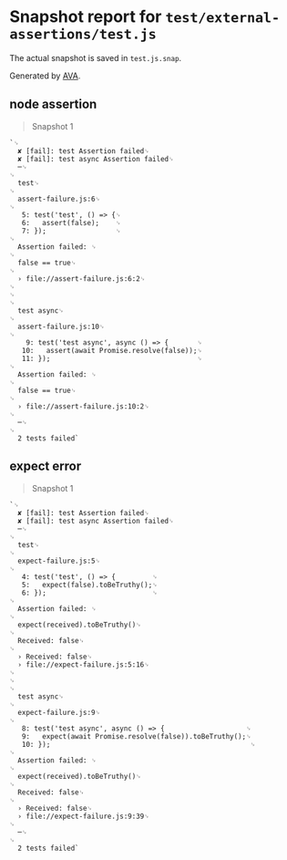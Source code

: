 # Snapshot report for `test/external-assertions/test.js`

The actual snapshot is saved in `test.js.snap`.

Generated by [AVA](https://avajs.dev).

## node assertion

> Snapshot 1

    `␊
      ✘ [fail]: test Assertion failed␊
      ✘ [fail]: test async Assertion failed␊
      ─␊
    ␊
      test␊
    ␊
      assert-failure.js:6␊
    ␊
       5: test('test', () => {␊
       6:   assert(false);    ␊
       7: });                 ␊
    ␊
      Assertion failed: ␊
    ␊
      false == true␊
    ␊
      › file://assert-failure.js:6:2␊
    ␊
    ␊
    ␊
      test async␊
    ␊
      assert-failure.js:10␊
    ␊
        9: test('test async', async () => {       ␊
       10:   assert(await Promise.resolve(false));␊
       11: });                                    ␊
    ␊
      Assertion failed: ␊
    ␊
      false == true␊
    ␊
      › file://assert-failure.js:10:2␊
    ␊
      ─␊
    ␊
      2 tests failed`

## expect error

> Snapshot 1

    `␊
      ✘ [fail]: test Assertion failed␊
      ✘ [fail]: test async Assertion failed␊
      ─␊
    ␊
      test␊
    ␊
      expect-failure.js:5␊
    ␊
       4: test('test', () => {         ␊
       5:   expect(false).toBeTruthy();␊
       6: });                          ␊
    ␊
      Assertion failed: ␊
    ␊
      expect(received).toBeTruthy()␊
    ␊
      Received: false␊
    ␊
      › Received: false␊
      › file://expect-failure.js:5:16␊
    ␊
    ␊
    ␊
      test async␊
    ␊
      expect-failure.js:9␊
    ␊
       8: test('test async', async () => {                    ␊
       9:   expect(await Promise.resolve(false)).toBeTruthy();␊
       10: });                                                 ␊
    ␊
      Assertion failed: ␊
    ␊
      expect(received).toBeTruthy()␊
    ␊
      Received: false␊
    ␊
      › Received: false␊
      › file://expect-failure.js:9:39␊
    ␊
      ─␊
    ␊
      2 tests failed`
